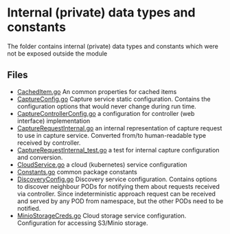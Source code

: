 # Internal (private) data types and constants

The folder contains internal (private) data types and constants which were not be exposed outside the module

## Files

* [CachedItem.go](CachedItem.go) An common properties for cached items
* [CaptureConfig.go](CaptureConfig.go) Capture service static configuration. Contains the configuration options that would never change during run time.
* [CaptureControllerConfig.go](CaptureControllerConfig.go) a configuration for controller (web interface) implementation
* [CaptureRequestInternal.go](CaptureRequestInternal.go) an internal representation of capture request to use in capture service. Converted from/to human-readable type received by controller.
* [CaptureRequestInternal_test.go](CaptureRequestInternal_test.go) a test for internal capture configuration and conversion.
* [CloudService.go](CloudService.go) a cloud (kubernetes) service configuration
* [Constants.go](Constants.go) common package constants
* [DiscoveryConfig.go](DiscoveryConfig.go) Discovery service configuration. Contains options to discover neighbour PODs for notifying them about requests received via controller. Since indeterministic approach request can be received and served by any POD from namespace, but the other PODs need to be notified.
* [MinioStorageCreds.go](MinioStorageCreds.go) Cloud storage service configuration. Configuration for accessing S3/Minio storage.
